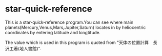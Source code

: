 # star-quick-reference

This is a star-quick-reference program.You can see where main planets(Mercury,Venus,Mars,Jupiter,Saturn) locates in by heliocentric coordinates by entering latitude and longtitude.

The value which is used in this program is quoted from "天体の位置計算　長沢工著(地人書館)".
